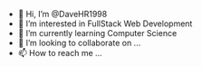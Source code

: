 - 👋 Hi, I’m @DaveHR1998
- 👀 I’m interested in FullStack Web Development
- 🌱 I’m currently learning Computer Science
- 💞️ I’m looking to collaborate on ...
- 📫 How to reach me ...

<!---
DaveHR1998/DaveHR1998 is a ✨ special ✨ repository because its `README.md` (this file) appears on your GitHub profile.
You can click the Preview link to take a look at your changes.
--->
